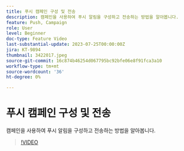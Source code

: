 ```yaml
---
title: 푸시 캠페인 구성 및 전송
description: 캠페인을 사용하여 푸시 알림을 구성하고 전송하는 방법을 알아봅니다.
feature: Push, Campaign
role: User
level: Beginner
doc-type: Feature Video
last-substantial-update: 2023-07-25T00:00:00Z
jira: KT-9894
thumbnail: 3422017.jpeg
source-git-commit: 16c874b46254d067795bc92bfe06e8f91fca3a10
workflow-type: tm+mt
source-wordcount: '36'
ht-degree: 0%

---
```



# 푸시 캠페인 구성 및 전송

캠페인을 사용하여 푸시 알림을 구성하고 전송하는 방법을 알아봅니다.

>[!VIDEO](https://video.tv.adobe.com/v/3422017/?learn=on)
